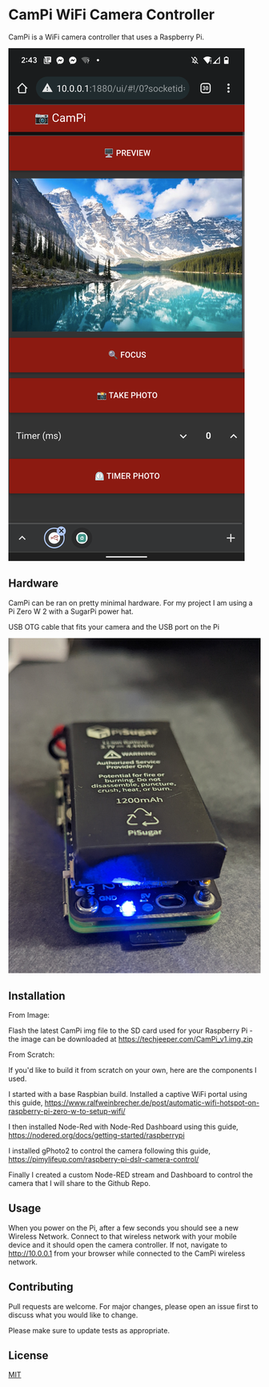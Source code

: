 # CamPi WiFi Camera Controller

CamPi is a WiFi camera controller that uses a Raspberry Pi.  

![alt text](https://github.com/TechJeeper/CamPi/blob/06448bcaf05bdaf52368d965974d110b10606ec7/Screenshot_20211114-144331.png)

## Hardware
CamPi can be ran on pretty minimal hardware.  For my project I am using a Pi Zero W 2 with a SugarPi power hat. 

USB OTG cable that fits your camera and the USB port on the Pi

![alt text](https://github.com/TechJeeper/CamPi/blob/06448bcaf05bdaf52368d965974d110b10606ec7/PXL_20211116_203207215.jpg)

## Installation

From Image:

Flash the latest CamPi img file to the SD card used for your Raspberry Pi - the image can be downloaded at https://techjeeper.com/CamPi_v1.img.zip

From Scratch: 

If you'd like to build it from scratch on your own, here are the components I used. 

I started with a base Raspbian build.
Installed a captive WiFi portal using this guide,
https://www.ralfweinbrecher.de/post/automatic-wifi-hotspot-on-raspberry-pi-zero-w-to-setup-wifi/

I then installed Node-Red with Node-Red Dashboard using this guide, 
https://nodered.org/docs/getting-started/raspberrypi
 
I installed gPhoto2 to control the camera following this guide,
https://pimylifeup.com/raspberry-pi-dslr-camera-control/

Finally I created a custom Node-RED stream and Dashboard to control the camera that I will share to the Github Repo. 

## Usage

When you power on the Pi, after a few seconds you should see a new Wireless Network.  Connect to that wireless network with your mobile device and it should open the camera controller.  If not, navigate to http://10.0.0.1 from your browser while connected to the CamPi wireless network. 

## Contributing
Pull requests are welcome. For major changes, please open an issue first to discuss what you would like to change.

Please make sure to update tests as appropriate.

## License
[MIT](https://choosealicense.com/licenses/mit/)
